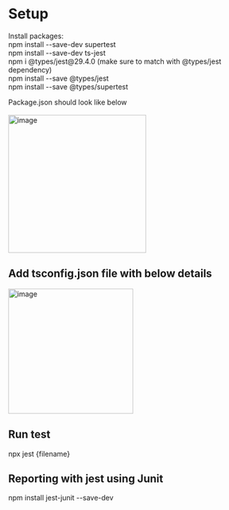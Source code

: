 <h1>Setup</h2>
Install packages: <br /> npm install --save-dev supertest<br />
                  npm install --save-dev ts-jest<br />
                  npm i @types/jest@29.4.0   (make sure to match with @types/jest dependency)<br />
                  npm install --save @types/jest <br />
                  npm install --save @types/supertest<br />

Package.json should look like below <br />
<br />
<img width="277" alt="image" src="https://github.com/Zahid-Automate/Playwright-API-Automation/assets/45691238/3e66ee34-64d7-4c71-a1d5-229a5c3cbaa0">
<h2>Add tsconfig.json file with below details</h2>
<img width="251" alt="image" src="https://github.com/Zahid-Automate/Playwright-API-Automation/assets/45691238/fcd8237f-2240-4835-b28c-467f426b3444">

<h2>Run test</h2>
npx jest {filename}

<h2>Reporting with jest using Junit</h2>
npm install jest-junit --save-dev
